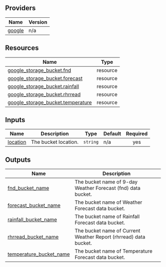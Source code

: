 ## Providers

| Name | Version |
|------|---------|
| <a name="provider_google"></a> [google](#provider\_google) | n/a |

## Resources

| Name | Type |
|------|------|
| [google_storage_bucket.fnd](https://registry.terraform.io/providers/hashicorp/google/latest/docs/resources/storage_bucket) | resource |
| [google_storage_bucket.forecast](https://registry.terraform.io/providers/hashicorp/google/latest/docs/resources/storage_bucket) | resource |
| [google_storage_bucket.rainfall](https://registry.terraform.io/providers/hashicorp/google/latest/docs/resources/storage_bucket) | resource |
| [google_storage_bucket.rhrread](https://registry.terraform.io/providers/hashicorp/google/latest/docs/resources/storage_bucket) | resource |
| [google_storage_bucket.temperature](https://registry.terraform.io/providers/hashicorp/google/latest/docs/resources/storage_bucket) | resource |

## Inputs

| Name | Description | Type | Default | Required |
|------|-------------|------|---------|:--------:|
| <a name="input_location"></a> [location](#input\_location) | The bucket location. | `string` | n/a | yes |

## Outputs

| Name | Description |
|------|-------------|
| <a name="output_fnd_bucket_name"></a> [fnd\_bucket\_name](#output\_fnd\_bucket\_name) | The bucket name of 9-day Weather Forecast (fnd) data bucket. |
| <a name="output_forecast_bucket_name"></a> [forecast\_bucket\_name](#output\_forecast\_bucket\_name) | The bucket name of Weather Forecast data bucket. |
| <a name="output_rainfall_bucket_name"></a> [rainfall\_bucket\_name](#output\_rainfall\_bucket\_name) | The bucket name of Rainfall Forecast data bucket. |
| <a name="output_rhrread_bucket_name"></a> [rhrread\_bucket\_name](#output\_rhrread\_bucket\_name) | The bucket name of Current Weather Report (rhrread) data bucket. |
| <a name="output_temperature_bucket_name"></a> [temperature\_bucket\_name](#output\_temperature\_bucket\_name) | The bucket name of Temperature Forecast data bucket. |